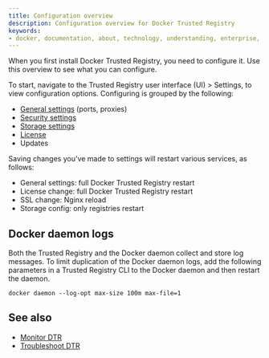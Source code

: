 ```yaml
---
title: Configuration overview
description: Configuration overview for Docker Trusted Registry
keywords:
- docker, documentation, about, technology, understanding, enterprise, hub,  registry
---
```


When you first install Docker Trusted Registry, you need to configure it. Use
this overview to see what you can configure.

To start, navigate to the Trusted Registry user interface (UI) > Settings, to
view configuration options. Configuring is grouped by the following:

* [General settings](config-general.md) (ports, proxies)
* [Security settings](config-security.md)
* [Storage settings](config-storage.md)
* [License](../install/license.md)
* Updates


Saving changes you've made to settings will restart various services, as follows:

 * General settings: full Docker Trusted Registry restart
 * License change: full Docker Trusted Registry restart
 * SSL change: Nginx reload
 * Storage config: only registries restart

## Docker daemon logs

Both the Trusted Registry and the Docker daemon collect and store log messages. To limit duplication of the Docker daemon logs, add the following parameters in a Trusted Registry CLI to the Docker daemon and then restart the daemon.

`docker daemon --log-opt max-size 100m max-file=1`


## See also

* [Monitor DTR](../monitor-troubleshoot/index.md)
* [Troubleshoot DTR](../monitor-troubleshoot/troubleshoot.md)
